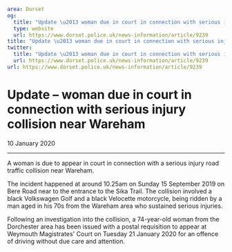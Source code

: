 ```yaml
area: Dorset
og:
  title: "Update \u2013 woman due in court in connection with serious injury collision near Wareham"
  type: website
  url: https://www.dorset.police.uk/news-information/article/9239
title: "Update \u2013 woman due in court in connection with serious injury collision near Wareham |"
twitter:
  title: "Update \u2013 woman due in court in connection with serious injury collision near Wareham"
  url: https://www.dorset.police.uk/news-information/article/9239
url: https://www.dorset.police.uk/news-information/article/9239
```

# Update – woman due in court in connection with serious injury collision near Wareham

10 January 2020

* * *

A woman is due to appear in court in connection with a serious injury road traffic collision near Wareham.

The incident happened at around 10.25am on Sunday 15 September 2019 on Bere Road near to the entrance to the Sika Trail. The collision involved a black Volkswagen Golf and a black Velocette motorcycle, being ridden by a man aged in his 70s from the Wareham area who sustained serious injuries.

Following an investigation into the collision, a 74-year-old woman from the Dorchester area has been issued with a postal requisition to appear at Weymouth Magistrates' Court on Tuesday 21 January 2020 for an offence of driving without due care and attention.
